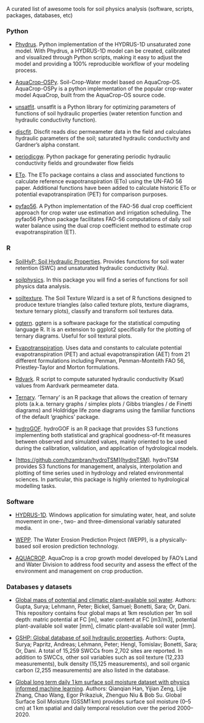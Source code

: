 
A curated list of awesome tools for soil physics analysis (software, scripts, packages, databases, etc)

### Python

- [Phydrus](https://phydrus.readthedocs.io/en/latest/). Python implementation of the HYDRUS-1D unsaturated zone model. With Phydrus, a HYDRUS-1D model can be created, calibrated and visualized through Python scripts, making it easy to adjust the model and providing a 100% reproducible workflow of your modeling process.

- [AquaCrop-OSPy](https://pypi.org/project/aquacrop/). Soil-Crop-Water model based on AquaCrop-OS. AquaCrop-OSPy is a python implementation of the popular crop-water model AquaCrop, built from the AquaCrop-OS source code.

- [unsatfit](https://sekika.github.io/unsatfit/). unsatfit is a Python library for optimizing parameters of functions of soil hydraulic properties (water retention function and hydraulic conductivity function). 

- [discfit](https://pypi.org/project/discfit/). Discfit reads disc permeameter data in the field and calculates hydraulic parameters of the soil; saturated hydraulic conductivity and Gardner’s alpha constant.

- [periodicgw](https://pypi.org/project/periodicgw/). Python package for generating periodic hydraulic conductivity fields and groundwater flow fields

- [ETo](https://github.com/Evapotranspiration/ETo). The ETo package contains a class and associated functions to calculate reference evapotranspiration (ETo) using the UN-FAO 56 paper. Additional functions have been added to calculate historic ETo or potential evapotranspiration (PET) for comparison purposes.

- [pyfao56](https://github.com/ElsevierSoftwareX/SOFTX-D-23-00060). A Python implementation of the FAO-56 dual crop coefficient approach for crop water use estimation and irrigation scheduling. The pyfao56 Python package facilitates FAO-56 computations of daily soil water balance using the dual crop coefficient method to estimate crop evapotranspiration (ET).

### R 

- [SoilHyP: Soil Hydraulic Properties](https://www.rdocumentation.org/packages/SoilHyP/versions/0.1.6). Provides functions for soil water retention (SWC) and unsaturated hydraulic conductivity (Ku).

- [soilphysics](https://github.com/arsilva87/soilphysics). In this package you will find a series of functions for soil physics data analysis.

- [soiltexture](https://cran.r-project.org/web/packages/soiltexture/soiltexture.pdf). The Soil Texture Wizard is a set of R functions designed to produce texture triangles (also called texture plots, texture diagrams, texture ternary plots), classify and transform soil textures data.

- [ggtern](http://www.ggtern.com/). ggtern is a software package for the statistical computing language R. It is an extension to ggplot2 specifically for the plotting of ternary diagrams. Useful for soil textural plots.

- [Evapotranspiration](https://cran.r-project.org/web/packages/Evapotranspiration/index.html). Uses data and constants to calculate potential evapotranspiration (PET) and actual evapotranspiration (AET) from 21 different formulations including Penman, Penman-Monteith FAO 56, Priestley-Taylor and Morton formulations.

- [Rdvark](https://github.com/jknappe/Rdvark). R script to compute saturated hydraulic conductivity (Ksat) values from Aardvark permeameter data.

- [Ternary](https://ms609.github.io/Ternary/index.html). ‘Ternary’ is an R package that allows the creation of ternary plots (a.k.a. ternary graphs / simplex plots / Gibbs triangles / de Finetti diagrams) and Holdridge life zone diagrams using the familiar functions of the default ‘graphics’ package.

- [hydroGOF](https://github.com/hzambran/hydroGOF). hydroGOF is an R package that provides S3 functions implementing both statistical and graphical goodness-of-fit measures between observed and simulated values, mainly oriented to be used during the calibration, validation, and application of hydrological models. 

- [https://github.com/hzambran/hydroTSM](hydroTSM). hydroTSM provides S3 functions for management, analysis, interpolation and plotting of time series used in hydrology and related environmental sciences. In particular, this package is highly oriented to hydrological modelling tasks.

### Software

- [HYDRUS-1D](https://www.pc-progress.com/en/Default.aspx?hydrus). Windows application for simulating water, heat, and solute movement in one-, two- and three-dimensional variably saturated media.

- [WEPP](https://www.fs.usda.gov/ccrc/tool/watershed-erosion-prediction-project-wepp). The Water Erosion Prediction Project (WEPP), is a physically-based soil erosion prediction technology.

- [AQUACROP](https://www.fao.org/aquacrop/en). AquaCrop is a crop growth model developed by FAO’s Land and Water Division to address food security and assess the effect of the environment and management on crop production. 

### Databases y datasets

- [Global maps of potential and climatic plant-available soil water](https://zenodo.org/record/7600632#.ZB3dV-yZOdY). Authors:  Gupta, Surya;  Lehmann, Peter;  Bickel, Samuel;  Bonetti, Sara;  Or, Dani. This repository contains four global maps at 1km resolution per 1m soil depth: matric potential at FC [m], water content at FC [m3/m3], potential plant-available soil water [mm], climatic plant-available soil water [mm]. 

- [GSHP: Global database of soil hydraulic properties](https://zenodo.org/record/6640246#.ZB3eSOyZOdY). Authors:  Gupta, Surya;  Papritz, Andreas;  Lehmann, Peter;  Hengl, Tomislav;  Bonetti, Sara;  Or, Dani. A total of 15,259 SWCCs from 2,702 sites are reported. In addition to SWCCs, other soil variables such as soil texture (12,233 measurements), bulk density (15,125 measurements), and soil organic carbon (2,255 measurements) are also listed in the database.

- [Global long term daily 1 km surface soil moisture dataset with physics informed machine learning](https://www.nature.com/articles/s41597-023-02011-7). Authors: Qianqian Han, Yijian Zeng, Lijie Zhang, Chao Wang, Egor Prikaziuk, Zhenguo Niu & Bob Su. Global Surface Soil Moisture (GSSM1 km) provides surface soil moisture (0–5 cm) at 1 km spatial and daily temporal resolution over the period 2000–2020. 
